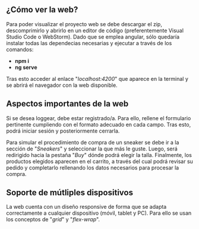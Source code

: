
## ¿Cómo ver la web?

Para poder visualizar el proyecto web se debe descargar el zip, descomprimirlo y abrirlo en un editor de código (preferentemente Visual Studio Code o WebStorm). Dado que se emplea angular, sólo quedaría instalar todas las dependecias necesarias y ejecutar a través de los comandos: 
- **npm i**
- **ng serve**

Tras esto acceder al enlace "*localhost:4200*" que aparece en la terminal y se abrirá el navegador con la web disponible.

## Aspectos importantes de la web

Si se desea loggear, debe estar registrado/a. Para ello, rellene el formulario pertinente cumpliendo con el formato adecuado en cada campo. Tras esto, podrá iniciar sesión y posteriormente cerrarla.

Para simular el procedimiento de compra de un sneaker se debe ir a la sección de "*Sneakers*" y seleccionar la que más le guste. Luego, será redirigido hacia la pestaña "*Buy*" dónde podrá elegir la talla. Finalmente, los productos elegidos aparecen en el carrito, a través del cual podrá revisar su pedido y completarlo rellenando los datos necesarios para procesar la compra.


## Soporte de mútliples dispositivos

La web cuenta con un diseño responsive de forma que se adapta correctamente a cualquier dispositivo (móvil, tablet y PC). Para ello se usan los conceptos de "*grid*" y "*flex-wrap*".
